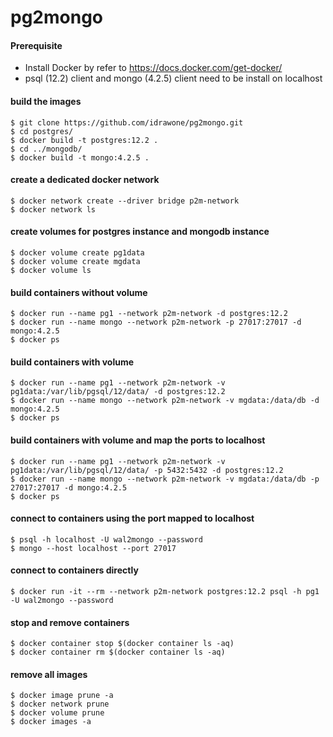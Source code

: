 # pg2mongo

#### Prerequisite 
* Install Docker by refer to https://docs.docker.com/get-docker/
* psql (12.2) client and mongo (4.2.5) client need to be install on localhost

#### build the images
```
$ git clone https://github.com/idrawone/pg2mongo.git
$ cd postgres/
$ docker build -t postgres:12.2 .
$ cd ../mongodb/
$ docker build -t mongo:4.2.5 .
```

#### create a dedicated docker network
```
$ docker network create --driver bridge p2m-network
$ docker network ls
```

#### create volumes for postgres instance and mongodb instance
```
$ docker volume create pg1data
$ docker volume create mgdata
$ docker volume ls
```

#### build containers without volume
```
$ docker run --name pg1 --network p2m-network -d postgres:12.2
$ docker run --name mongo --network p2m-network -p 27017:27017 -d mongo:4.2.5
$ docker ps
```

#### build containers with volume
```
$ docker run --name pg1 --network p2m-network -v pg1data:/var/lib/pgsql/12/data/ -d postgres:12.2
$ docker run --name mongo --network p2m-network -v mgdata:/data/db -d mongo:4.2.5
$ docker ps
```

#### build containers with volume and map the ports to localhost
```
$ docker run --name pg1 --network p2m-network -v pg1data:/var/lib/pgsql/12/data/ -p 5432:5432 -d postgres:12.2
$ docker run --name mongo --network p2m-network -v mgdata:/data/db -p 27017:27017 -d mongo:4.2.5
$ docker ps
```

#### connect to containers using the port mapped to localhost
```
$ psql -h localhost -U wal2mongo --password
$ mongo --host localhost --port 27017
```

#### connect to containers directly
```
$ docker run -it --rm --network p2m-network postgres:12.2 psql -h pg1 -U wal2mongo --password
```

#### stop and remove containers
```
$ docker container stop $(docker container ls -aq)
$ docker container rm $(docker container ls -aq)
```

#### remove all images
```
$ docker image prune -a
$ docker network prune
$ docker volume prune
$ docker images -a
```

